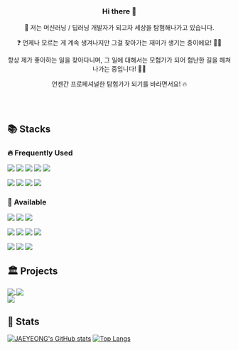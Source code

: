 <h3 align = 'center'> Hi there 👋 </h3>


<p align = 'center'> 🚀 저는 머신러닝 / 딥러닝 개발자가 되고자 세상을 탐험해나가고 있습니다. </p>

<p align = 'center'> ❓ 언제나 모르는 게 계속 생겨나지만 그걸 찾아가는 재미가 생기는 중이에요! 🕵🏻 </p>

<p align = 'center'> 항상 제가 좋아하는 일을 찾아다니며, 그 일에 대해서는 모험가가 되어 험난한 길을 헤쳐나가는 중입니다! 🧗🏻 </p>

<p align = 'center'> 언젠간 프로페셔널한 탐험가가 되기를 바라면서요! 🔥 </p>


<br> 
<br>


## 📚 Stacks

### 🔥 Frequently Used
<img src="https://img.shields.io/badge/Python-3776AB?style=flat-square&logo=Python&logoColor=white"/> <img src="https://img.shields.io/badge/PyTorch-EE4C2C?style=flat-square&logo=Pytorch&logoColor=white"/> <img src="https://img.shields.io/badge/TensorFlow-FF6F00?style=flat-square&logo=TensorFlow&logoColor=white"/> <img src="https://img.shields.io/badge/Keras-D00000?style=flat-square&logo=Keras&logoColor=white"/> <img src="https://img.shields.io/badge/OpenCV-5C3EE8?style=flat-square&logo=opencv&logoColor=white"/>

<img src="https://img.shields.io/badge/Figma-F24E1E?style=flat-square&logo=Figma&logoColor=white"/> <img src="https://img.shields.io/badge/Notion-000000?style=flat-square&logo=Notion&logoColor=white"/> <img src="https://img.shields.io/badge/Slack-4A154B?style=flat-square&logo=Slack&logoColor=white"/> <img src="https://img.shields.io/badge/macOS-000000?style=flat-square&logo=macOS&logoColor=white"/>


### 🔩 Available 

<img src="https://img.shields.io/badge/C++-00599C?style=flat-square&logo=cplusplus&logoColor=white"/> <img src="https://img.shields.io/badge/R-276DC3?style=flat-square&logo=R&logoColor=white"/> <img src="https://img.shields.io/badge/ROS-22314E?style=flat-square&logo=ros&logoColor=white"/> 

<img src="https://img.shields.io/badge/Docker-2496ED?style=flat-square&logo=Docker&logoColor=white"/> <img src="https://img.shields.io/badge/Visual Studio Code-007ACC?style=flat-square&logo=VisualStudioCode&logoColor=white"/> <img src="https://img.shields.io/badge/Linux-FCC624?style=flat-square&logo=Linux&logoColor=black"/> <img src="https://img.shields.io/badge/GitHub-181717?style=flat-square&logo=GitHub&logoColor=white"/>

 <img src="https://img.shields.io/badge/Adobe XD-FF61F6?style=flat-square&logo=AdobeXD&logoColor=white"/> <img src="https://img.shields.io/badge/Adobe Photoshop-31A8FF?style=flat-square&logo=adobephotoshop&logoColor=white"/> <img src="https://img.shields.io/badge/Fusion 360-000000?style=flat-square&logo=Autodesk&logoColor=white"/>

## 🏛️ Projects
<a href="https://github.com/jwyeeh-dev/Goldenhour_DL">
  <img align="center" src="https://github-readme-stats.vercel.app/api/pin/?username=jwyeeh-dev&repo=Goldenhour_DL" />
</a>
<a href="https://github.com/jwyeeh-dev/Dalmaji_Android">
  <img align="center" src="https://github-readme-stats.vercel.app/api/pin/?username=jwyeeh-dev&repo=Dalmaji_Android" />
</a>
</br>
<a href="https://github.com/jwyeeh-dev/One-Q-Tag-Project">
  <img align="center" src="https://github-readme-stats.vercel.app/api/pin/?username=jwyeeh-dev&repo=One-Q-Tag-Project" />
</a>

## 🎯 Stats
[![JAEYEONG's GitHub stats](https://github-readme-stats.vercel.app/api?username=jwyeeh-dev&count_private=true&show_icons=true)](https://github.com/anuraghazra/github-readme-stats) 
[![Top Langs](https://github-readme-stats.vercel.app/api/top-langs/?username=jwyeeh-dev&layout=compact)](https://github.com/anuraghazra/github-readme-stats)



